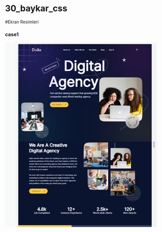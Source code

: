 # 30_baykar_css


#Ekran Resimleri

### case1
![Alt text](src/assets/screen_img/1.png?raw=true "Ana Sayfa")
